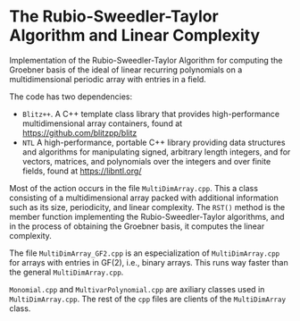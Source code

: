 # The Rubio-Sweedler-Taylor Algorithm and Linear Complexity
Implementation of the Rubio-Sweedler-Taylor Algorithm for computing the Groebner basis of the ideal of linear recurring polynomials on a multidimensional periodic array with entries in a field.

The code has two dependencies: 
<ul>
  <li> 
    <code>Blitz++</code>. A C++ template class library that provides high-performance multidimensional array containers, found at <a href="https://github.com/blitzpp/blitz">https://github.com/blitzpp/blitz</a>
  </li>
  <li>
    <code>NTL</code> A high-performance, portable C++ library providing data structures and algorithms for manipulating signed, arbitrary length integers, and for vectors, matrices, and polynomials over the integers and over finite fields, found at 
    <a href="https://libntl.org/">https://libntl.org/</a>
  </li>
</ul>


Most of the action occurs in the file <code>MultiDimArray.cpp</code>. This a class consisting of a multidimensional array packed with additional information such as its size, periodicity, and linear complexity.
The <code>RST()</code> method is the member function implementing the Rubio-Sweedler-Taylor algorithms, and in the process of obtaining the Groebner basis, it computes the linear complexity.


The file <code>MultiDimArray_GF2.cpp</code> is an especialization of <code>MultiDimArray.cpp</code> for arrays with entries in GF(2), i.e., binary arrays. This runs way faster than the general <code>MultiDimArray.cpp</code>.

<code>Monomial.cpp</code> and <code>MultivarPolynomial.cpp</code> are axiliary classes used in <code>MultiDimArray.cpp</code>.
The rest of the <code>cpp</code> files are clients of the <code>MultiDimArray</code> class. 

